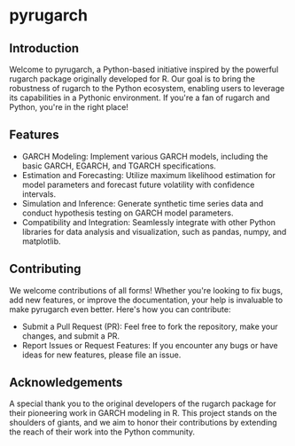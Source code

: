 # pyrugarch

## Introduction
Welcome to pyrugarch, a Python-based initiative inspired by the powerful rugarch package originally developed for R. Our goal is to bring the robustness of rugarch to the Python ecosystem, enabling users to leverage its capabilities in a Pythonic environment. If you're a fan of rugarch and Python, you're in the right place!

## Features
* GARCH Modeling: Implement various GARCH models, including the basic GARCH, EGARCH, and TGARCH specifications.
* Estimation and Forecasting: Utilize maximum likelihood estimation for model parameters and forecast future volatility with confidence intervals.
* Simulation and Inference: Generate synthetic time series data and conduct hypothesis testing on GARCH model parameters.
* Compatibility and Integration: Seamlessly integrate with other Python libraries for data analysis and visualization, such as pandas, numpy, and matplotlib.

## Contributing
We welcome contributions of all forms! Whether you're looking to fix bugs, add new features, or improve the documentation, your help is invaluable to make pyrugarch even better. Here's how you can contribute:

* Submit a Pull Request (PR): Feel free to fork the repository, make your changes, and submit a PR.
* Report Issues or Request Features: If you encounter any bugs or have ideas for new features, please file an issue.

## Acknowledgements

A special thank you to the original developers of the rugarch package for their pioneering work in GARCH modeling in R. This project stands on the shoulders of giants, and we aim to honor their contributions by extending the reach of their work into the Python community.